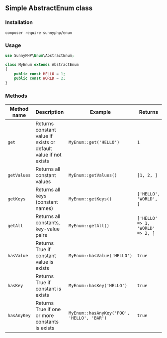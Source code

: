 ## Simple AbstractEnum class

### Installation

```shell script
composer require sunnyphp/enum
```

### Usage

```php
use SunnyPHP\Enum\AbstractEnum;

class MyEnum extends AbstractEnum
{
    public const HELLO = 1;
    public const WORLD = 2;
}
```

### Methods

Method name | Description | Example | Returns
----------- | ----------- | ------- | -------
`get` | Returns constant value if exists or default value if not exists | `MyEnum::get('HELLO')` | `1`
`getValues` | Returns all constant values | `MyEnum::getValues()` | `[1, 2, ]`
`getKeys` | Returns all keys (constant names) | `MyEnum::getKeys()` | `['HELLO', 'WORLD', ]`
`getAll` | Returns all constants, key-value pairs | `MyEnum::getAll()` | `['HELLO' => 1, 'WORLD' => 2, ]`
`hasValue` | Returns True if constant value is exists | `MyEnum::hasValue('HELLO')` | `true`
`hasKey` | Returns True if constant is exists | `MyEnum::hasKey('HELLO')` | `true`
`hasAnyKey` | Returns True if one or more constants is exists | `MyEnum::hasAnyKey('FOO', 'HELLO', 'BAR')` | `true`
